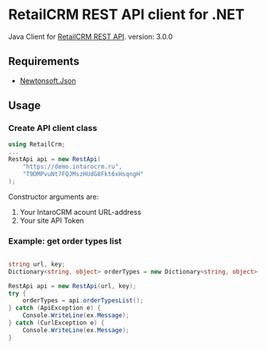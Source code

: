 RetailCRM REST API client for .NET
==================================

Java Client for [RetailCRM REST API](http://www.retailcrm.ru/docs/rest-api/index.html).
version: 3.0.0

Requirements
------------
* [Newtonsoft.Json](http://james.newtonking.com/json)

Usage
------------

### Create API client class

``` cs
using RetailCrm;
...
RestApi api = new RestApi(
    "https://demo.intarocrm.ru",
    "T9DMPvuNt7FQJMszHUdG8Fkt6xHsqngH"
);
```
Constructor arguments are:

1. Your IntaroCRM acount URL-address
2. Your site API Token

### Example: get order types list

``` cs

string url, key;
Dictionary<string, object> orderTypes = new Dictionary<string, object>();

RestApi api = new RestApi(url, key);
try {
    orderTypes = api.orderTypesList();
} catch (ApiException e) {
    Console.WriteLine(ex.Message);
} catch (CurlException e) {
    Console.WriteLine(ex.Message);
}

```